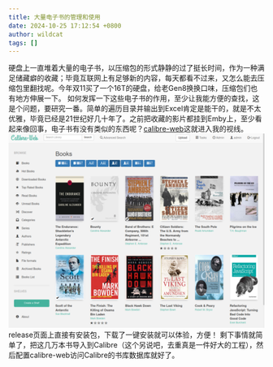 ```yaml
---
title: 大量电子书的管理和使用
date: 2024-10-25 17:12:54 +0800
author: wildcat
tags: []
---
```

硬盘上一直堆着大量的电子书，以压缩包的形式静静的过了挺长时间，作为一种满足储藏癖的收藏；毕竟互联网上有足够新的内容，每天都看不过来，又怎么能去压缩包里翻找呢。今年双11买了一个16T的硬盘，给老Gen8换换口味，压缩包们也有地方伸展一下。
如何发挥一下这些电子书的作用，至少让我能方便的查找，这是个问题，要研究一番。简单的遍历目录并输出到Excel肯定是能干的，就是不太优雅，毕竟已经是21世纪好几十年了。之前把收藏的影片都挂到Emby上，至少看起来像回事，电子书有没有类似的东西呢？[calibre-web](https://github.com/janeczku/calibre-web)这就进入我的视线。
![](大量电子书的管理和使用.md_Attachments/Pasted%20image%2020241205151235.png)
 release页面上直接有安装包，下载了一键安装就可以体验，方便！
剩下事情就简单了，把这几万本书导入到Calibre（这个另说吧，去重真是一件好大的工程），然后配置calibre-web访问Calibre的书库数据库就好了。